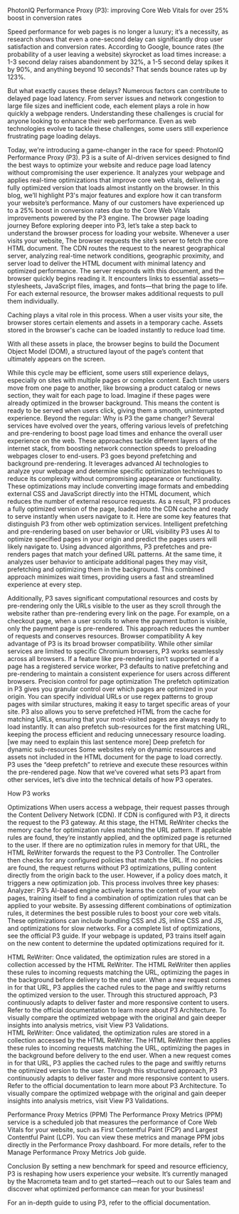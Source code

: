PhotonIQ Performance Proxy (P3): improving Core Web Vitals for over 25% boost in conversion rates

Speed performance for web pages is no longer a luxury; it’s a necessity, as research shows that even a one-second delay can significantly drop user satisfaction and conversion rates. According to Google, bounce rates (the probability of a user leaving a website) skyrocket as load times increase: a 1-3 second delay raises abandonment by 32%, a 1-5 second delay spikes it by 90%, and anything beyond 10 seconds? That sends bounce rates up by 123%.

But what exactly causes these delays? Numerous factors can contribute to delayed page load latency. From server issues and network congestion to large file sizes and inefficient code, each element plays a role in how quickly a webpage renders. Understanding these challenges is crucial for anyone looking to enhance their web performance. Even as web technologies evolve to tackle these challenges, some users still experience frustrating page loading delays.

Today, we’re introducing a game-changer in the race for speed: PhotonIQ Performance Proxy (P3).  P3 is a suite of AI-driven services designed to find the best ways to optimize your website and reduce page load latency without compromising the user experience. It analyzes your webpage and applies real-time optimizations that improve core web vitals, delivering a fully optimized version that loads almost instantly on the browser.
In this blog, we’ll highlight P3's major features and explore how it can transform your website’s performance. Many of our customers have experienced up to a 25% boost in conversion rates due to the Core Web Vitals improvements powered by the P3 engine.
The browser page loading journey
Before exploring deeper into P3, let’s take a step back to understand the browser process for loading your website. Whenever a user visits your website, 
The browser requests the site’s server to fetch the core HTML document. 
The CDN routes the request to the nearest geographical server, analyzing real-time network conditions, geographic proximity, and server load to deliver the HTML document with minimal latency and optimized performance.
The server responds with this document, and the browser quickly begins reading it. It encounters links to essential assets—stylesheets, JavaScript files, images, and fonts—that bring the page to life. For each external resource, the browser makes additional requests to pull them individually. 

Caching plays a vital role in this process. When a user visits your site, the browser stores certain elements and assets in a temporary cache. Assets stored in the browser's cache can be loaded instantly to reduce load time. 

With all these assets in place, the browser begins to build the Document Object Model (DOM), a structured layout of the page’s content that ultimately appears on the screen. 


While this cycle may be efficient, some users still experience delays, especially on sites with multiple pages or complex content. Each time users move from one page to another, like browsing a product catalog or news section, they wait for each page to load. Imagine if these pages were already optimized in the browser background. This means the content is ready to be served when users click, giving them a smooth, uninterrupted experience.
Beyond the regular: Why is P3 the game changer?
Several services have evolved over the years, offering various levels of prefetching and pre-rendering to boost page load times and enhance the overall user experience on the web. These approaches tackle different layers of the internet stack, from boosting network connection speeds to preloading webpages closer to end-users.
P3 goes beyond prefetching and background pre-rendering. It leverages advanced AI technologies to analyze your webpage and determine specific optimization techniques to reduce its complexity without compromising appearance or functionality.  These optimizations may include converting image formats and embedding external CSS and JavaScript directly into the HTML document, which reduces the number of external resource requests.  As a result, P3 produces a fully optimized version of the page, loaded into the CDN cache and ready to serve instantly when users navigate to it. Here are some key features that distinguish P3 from other web optimization services.
Intelligent prefetching and pre-rendering based on user behavior or URL visibility
P3 uses AI to optimize specified pages in your origin and predict the pages users will likely navigate to. Using advanced algorithms, P3 prefetches and pre-renders pages that match your defined URL patterns. At the same time, it analyzes user behavior to anticipate additional pages they may visit, prefetching and optimizing them in the background. This combined approach minimizes wait times, providing users a fast and streamlined experience at every step.

Additionally, P3 saves significant computational resources and costs by pre-rendering only the URLs visible to the user as they scroll through the website rather than pre-rendering every link on the page. For example, on a checkout page, when a user scrolls to where the payment button is visible, only the payment page is pre-rendered. This approach reduces the number of requests and conserves resources.
Browser compatibility
A key advantage of P3 is its broad browser compatibility. While other similar services are limited to specific Chromium browsers, P3 works seamlessly across all browsers. If a feature like pre-rendering isn’t supported or if a page has a registered service worker, P3 defaults to native prefetching and pre-rendering to maintain a consistent experience for users across different browsers.
Precision control for page optimization
The prefetch optimization in P3 gives you granular control over which pages are optimized in your origin. You can specify individual URLs or use regex patterns to group pages with similar structures, making it easy to target specific areas of your site. P3 also allows you to serve prefetched HTML from the cache for matching URLs, ensuring that your most-visited pages are always ready to load instantly. It can also prefetch sub-resources for the first matching URL, keeping the process efficient and reducing unnecessary resource loading. [we may need to explain this last sentence more]
Deep prefetch for dynamic sub-resources 
Some websites rely on dynamic resources and assets not included in the HTML document for the page to load correctly. P3 uses the “deep prefetch” to retrieve and execute these resources within the pre-rendered page.
Now that we’ve covered what sets P3 apart from other services, let’s dive into the technical details of how P3 operates.
 
How P3 works

Optimizations
When users access a webpage, their request passes through the Content Delivery Network (CDN). If CDN is configured with P3, it directs the request to the P3 gateway. At this stage, the HTML ReWriter checks the memory cache for optimization rules matching the URL pattern. If applicable rules are found, they’re instantly applied, and the optimized page is returned to the user.
If there are no optimization rules in memory for that URL, the HTML ReWriter forwards the request to the P3 Controller. The Controller then checks for any configured policies that match the URL. If no policies are found, the request returns without P3 optimizations, pulling content directly from the origin back to the user.
However, if a policy does match, it triggers a new optimization job. This process involves three key phases:
Analyzer: P3’s AI-based engine actively learns the content of your web pages, training itself to find a combination of optimization rules that can be applied to your website. By assessing different combinations of optimization rules, it determines the best possible rules to boost your core web vitals. These optimizations can include bundling CSS and JS, inline CSS and JS, and optimizations for slow networks. For a complete list of optimizations, see the official P3 guide.
If your webpage is updated, P3 trains itself again on the new content to determine the updated optimizations required for it.




	
HTML ReWriter: Once validated, the optimization rules are stored in a collection accessed by the HTML ReWriter. The HTML ReWriter then applies these rules to incoming requests matching the URL, optimizing the pages in the background before delivery to the end user.
When a new request comes in for that URL, P3 applies the cached rules to the page and swiftly returns the optimized version to the user. Through this structured approach, P3 continuously adapts to deliver faster and more responsive content to users. Refer to the official documentation to learn more about P3 Architecture. To visually compare the optimized webpage with the original and gain deeper insights into analysis metrics, visit  View P3 Validations. 	
HTML ReWriter: Once validated, the optimization rules are stored in a collection accessed by the HTML ReWriter. The HTML ReWriter then applies these rules to incoming requests matching the URL, optimizing the pages in the background before delivery to the end user.
When a new request comes in for that URL, P3 applies the cached rules to the page and swiftly returns the optimized version to the user. Through this structured approach, P3 continuously adapts to deliver faster and more responsive content to users. Refer to the official documentation to learn more about P3 Architecture. To visually compare the optimized webpage with the original and gain deeper insights into analysis metrics, visit  View P3 Validations.




Performance Proxy Metrics (PPM)
The Performance Proxy Metrics (PPM) service is a scheduled job that measures the performance of  Core Web Vitals for your website, such as First Contentful Paint (FCP) and Largest Contentful Paint (LCP). You can view these metrics and manage PPM jobs directly in the Performance Proxy dashboard. For more details, refer to the Manage Performance Proxy Metrics Job guide.


Conclusion
By setting a new benchmark for speed and resource efficiency, P3 is reshaping how users experience your website. It’s currently managed by the Macrometa team and to get started—reach out to our Sales team and discover what optimized performance can mean for your business!

For an in-depth guide to using P3, refer to the official documentation.
